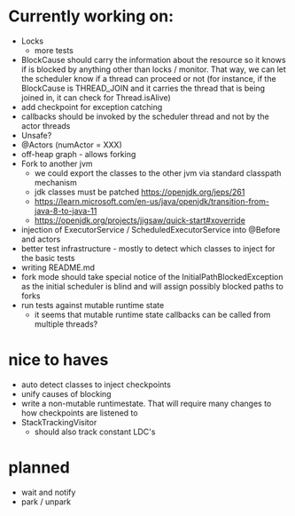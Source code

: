 # Currently working on:
- Locks 
  - more tests
- BlockCause should carry the information about the resource so it knows if is blocked by anything other than locks / monitor. That way, we can let the scheduler know if a thread can proceed or not (for instance, if the BlockCause is THREAD_JOIN and it carries the thread that is being joined in, it can check for Thread.isAlive)
- add checkpoint for exception catching
- callbacks should be invoked by the scheduler thread and not by the actor threads
- Unsafe?
- @Actors (numActor = XXX)
- off-heap graph - allows forking
- Fork to another jvm
  - we could export the classes to the other jvm via standard classpath mechanism
  - jdk classes must be patched https://openjdk.org/jeps/261
  - https://learn.microsoft.com/en-us/java/openjdk/transition-from-java-8-to-java-11
  - https://openjdk.org/projects/jigsaw/quick-start#xoverride
- injection of ExecutorService / ScheduledExecutorService into @Before and actors
- better test infrastructure - mostly to detect which classes to inject for the basic tests
- writing README.md
- fork mode should take special notice of the  InitialPathBlockedException as the initial scheduler is blind and will assign possibly blocked paths to forks
- run tests against mutable runtime state
  - it seems that mutable runtime state callbacks can be called from multiple threads?

# nice to haves
- auto detect classes to inject checkpoints
- unify causes of blocking
- write a non-mutable runtimestate. That will require many changes to how checkpoints are listened to
- StackTrackingVisitor
  - should also track constant LDC's
# planned
- wait and notify
- park / unpark

 